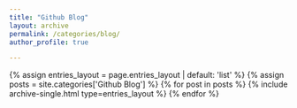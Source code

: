 ```yaml
---
title: "Github Blog"
layout: archive
permalink: /categories/blog/
author_profile: true

---
```


{% assign entries_layout = page.entries_layout | default: 'list' %}
{% assign posts = site.categories['Github Blog'] %}
{% for post in posts %} {% include archive-single.html type=entries_layout %} {% endfor %}